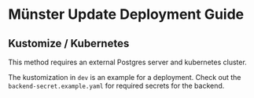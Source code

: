 # Münster Update Deployment Guide

## Kustomize / Kubernetes

This method requires an external Postgres server and kubernetes cluster.

The kustomization in `dev` is an example for a deployment. Check out the `backend-secret.example.yaml` for required secrets for the backend.
